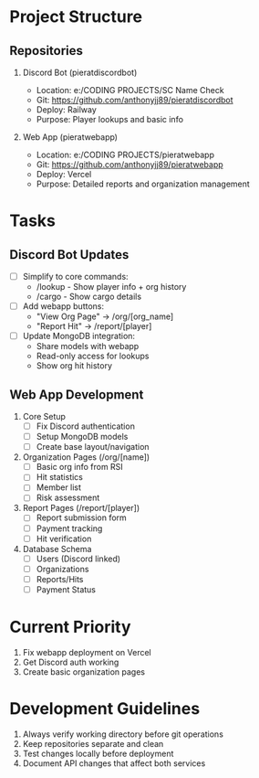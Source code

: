 # Project Structure

## Repositories

1. Discord Bot (pieratdiscordbot)
   - Location: e:/CODING PROJECTS/SC Name Check
   - Git: https://github.com/anthonyjj89/pieratdiscordbot
   - Deploy: Railway
   - Purpose: Player lookups and basic info

2. Web App (pieratwebapp)
   - Location: e:/CODING PROJECTS/pieratwebapp
   - Git: https://github.com/anthonyjj89/pieratwebapp
   - Deploy: Vercel
   - Purpose: Detailed reports and organization management

# Tasks

## Discord Bot Updates
- [ ] Simplify to core commands:
  - /lookup - Show player info + org history
  - /cargo - Show cargo details
- [ ] Add webapp buttons:
  - "View Org Page" → /org/[org_name]
  - "Report Hit" → /report/[player]
- [ ] Update MongoDB integration:
  - Share models with webapp
  - Read-only access for lookups
  - Show org hit history

## Web App Development
1. Core Setup
   - [ ] Fix Discord authentication
   - [ ] Setup MongoDB models
   - [ ] Create base layout/navigation

2. Organization Pages (/org/[name])
   - [ ] Basic org info from RSI
   - [ ] Hit statistics
   - [ ] Member list
   - [ ] Risk assessment

3. Report Pages (/report/[player])
   - [ ] Report submission form
   - [ ] Payment tracking
   - [ ] Hit verification

4. Database Schema
   - [ ] Users (Discord linked)
   - [ ] Organizations
   - [ ] Reports/Hits
   - [ ] Payment Status

# Current Priority
1. Fix webapp deployment on Vercel
2. Get Discord auth working
3. Create basic organization pages

# Development Guidelines
1. Always verify working directory before git operations
2. Keep repositories separate and clean
3. Test changes locally before deployment
4. Document API changes that affect both services
